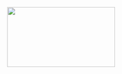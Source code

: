 
<img src="https://github.com/zhenweicode/programming/blob/master/.images/test.jpg" width="250" height="140">